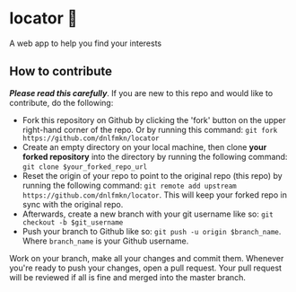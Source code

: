 # locator 🔎
A web app to help you find your interests

## How to contribute
**_Please read this carefully_**. If you are new to this repo and would like to contribute, do the following:
* Fork this repository on Github by clicking the 'fork' button on the upper right-hand corner of the repo. Or by running this command: `git fork https://github.com/dnlfmkn/locator`
* Create an empty directory on your local machine, then clone **your forked repository** into the directory by running the following command: 
 `git clone $your_forked_repo_url`
* Reset the origin of your repo to point to the original repo (this repo) by running the following command: `git remote add upstream https://github.com/dnlfmkn/locator`. This will keep your forked repo in sync with the original repo.
* Afterwards, create a new branch with your git username like so: `git checkout -b $git_username`
* Push your branch to Github like so: `git push -u origin $branch_name`. Where `branch_name` is your Github username. 

Work on your branch, make all your changes and commit them. Whenever you're ready to push your changes, open a pull request. Your pull request will be reviewed if all is fine and merged into the master branch. 